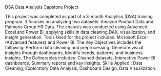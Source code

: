 DSA Data Analysis Capstone Project


This project was completed as part of a 3-month Analytics (DSA) training program. It focuses on analyzing two datasets:
Amazon Product Data and Palmoria Group HR Data. The analysis was conducted using Advanced Excel and Power BI, applying skills in data cleaning,DAX, visualization, and insight generation.
Tools Used  for the project includes:	Microsoft Excel (Advanced features) and Power BI.
The Key Objectives includes the following: Perform data cleaning and preprocessing, Generate visual insights through dashboards, Identify trends, patterns, and business insights.
The Deliverables includes: Cleaned datasets, Interactive Power BI dashboards, Summary reports and key insights.
Skills Applied :	Data Cleaning,	Exploratory Data Analysis, Dashboard Design, Data Visualization.



